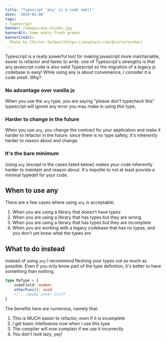 ```yaml
---
title: "Typescipt 'any' is a code smell"
date: '2019-03-06'
tags:
- typescript
banner: /images/any-stinks.jpg
bannerAlt: Some minty fresh greens
bannerCredit:
  Photo by [Victor Serban](https://unsplash.com/@victorserban)
---
```


Typescript is a really powerful tool for making javascript more maintainable, easier to refactor and faster to write.
one of Typescript's strengths is that any javascript code is also valid Typescript so the migration of a legacy js codebase is easy!
While using any is about convenience, I consider it a code smell. Why?

### No advantage over vanilla js

When you use the `any` type, you are saying "please don't typecheck this" typescript will ignore any error you may make in using this type,

### Harder to change in the future

When you use `any`, you change the contract for your application and make it harder to refactor in the future. since there is no type safety, it's inherently harder to reason about and change.

### It's the bare minimum

Using `any` (except in the cases listed below) makes your code inherently harder to maintain and reason about. It's impolite to not at least provide a minimal typedef for your code.

## When to use any

There are a few cases where using `any` is acceptable:

 1. When you are using a library that doesn't have types
 2. When you are using a library that has types but they are wrong
 3. When you are using a library that has types but they are incomplete
 4. When you are working with a legacy codebase that has no types, and you don't yet know what the types are


## What to do instead

instead of using `any` I recommend fleshing your types out as much as possible. Even if you only know part of the type definition, it's better to have something than nothing.

```ts
type MyType = {
    someField: number,
    otherFunc(): void
    // ...maybe other stuff
}
```

The benefits here are numerous, namely that:

 1. This is MUCH easier to refactor, even if it is incomplete
 2. I get basic intellisense now when I use this type
 3. The compiler will now complain if we use it incorrectly
 4. You don't look lazy, yay!
